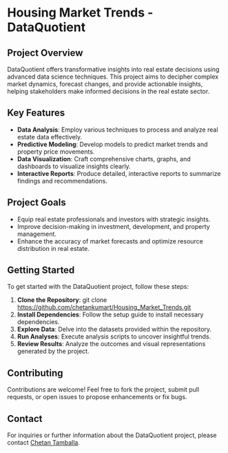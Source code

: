 # Housing Market Trends - DataQuotient

## Project Overview

DataQuotient offers transformative insights into real estate decisions using advanced data science techniques. This project aims to decipher complex market dynamics, forecast changes, and provide actionable insights, helping stakeholders make informed decisions in the real estate sector.

## Key Features

- **Data Analysis**: Employ various techniques to process and analyze real estate data effectively.
- **Predictive Modeling**: Develop models to predict market trends and property price movements.
- **Data Visualization**: Craft comprehensive charts, graphs, and dashboards to visualize insights clearly.
- **Interactive Reports**: Produce detailed, interactive reports to summarize findings and recommendations.

## Project Goals

- Equip real estate professionals and investors with strategic insights.
- Improve decision-making in investment, development, and property management.
- Enhance the accuracy of market forecasts and optimize resource distribution in real estate.

## Getting Started

To get started with the DataQuotient project, follow these steps:

1. **Clone the Repository**: git clone https://github.com/chetankumart/Housing_Market_Trends.git
2. **Install Dependencies**: Follow the setup guide to install necessary dependencies.
3. **Explore Data**: Delve into the datasets provided within the repository.
4. **Run Analyses**: Execute analysis scripts to uncover insightful trends.
5. **Review Results**: Analyze the outcomes and visual representations generated by the project.

## Contributing

Contributions are welcome! Feel free to fork the project, submit pull requests, or open issues to propose enhancements or fix bugs.

## Contact

For inquiries or further information about the DataQuotient project, please contact [Chetan Tamballa](mailto:chetankumart@gmail.com).


